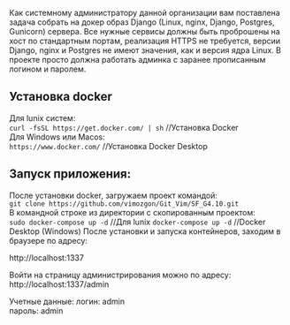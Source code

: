 
Как системному администратору данной организации вам поставлена задача собрать на докер образ Django 
(Linux, nginx, Django, Postgres, Gunicorn) сервера. Все нужные сервисы должны быть проброшены на хост по стандартным 
портам, реализация HTTPS не требуется, версии Django, nginx и Postgres не имеют значения, как и версия ядра Linux. 
В проекте просто должна работать админка с заранее прописанным логином и паролем.


## Установка docker
Для lunix систем:   
```curl -fsSL https://get.docker.com/ | sh``` //Установка Docker  
Для Windows или Macos:  
```https://www.docker.com/``` //Установка Docker Desktop  

## Запуск приложения:  
После установки docker, загружаем проект командой:  
`git clone https://github.com/vimozgon/Git_Vim/SF_G4.10.git`  
В командной строке из директории с скопированным проектом:  
`sudo docker-compose up -d`  //Для lunix
`docker-compose up -d` //Docker Desktop (Windows)
После  установки и запуска контейнеров, заходим в браузере по адресу:  

http://localhost:1337  

Войти на страницу администрирования можно по адресу:  
http://localhost:1337/admin 

Учетные данные: 
логин: admin  
пароль: admin  

